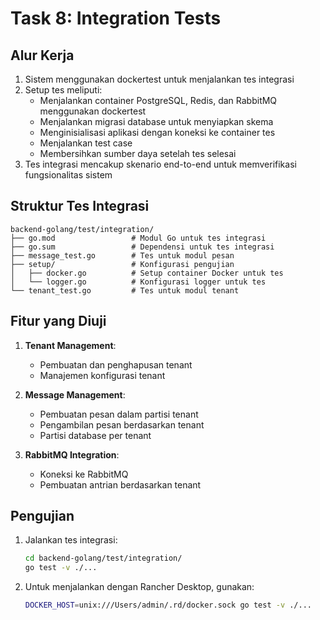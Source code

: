 # Task 8: Integration Tests

## Alur Kerja

1. Sistem menggunakan dockertest untuk menjalankan tes integrasi
2. Setup tes meliputi:
   - Menjalankan container PostgreSQL, Redis, dan RabbitMQ menggunakan dockertest
   - Menjalankan migrasi database untuk menyiapkan skema
   - Menginisialisasi aplikasi dengan koneksi ke container tes
   - Menjalankan test case
   - Membersihkan sumber daya setelah tes selesai
3. Tes integrasi mencakup skenario end-to-end untuk memverifikasi fungsionalitas sistem

## Struktur Tes Integrasi

```
backend-golang/test/integration/
├── go.mod                 # Modul Go untuk tes integrasi
├── go.sum                 # Dependensi untuk tes integrasi
├── message_test.go        # Tes untuk modul pesan
├── setup/                 # Konfigurasi pengujian
│   ├── docker.go          # Setup container Docker untuk tes
│   └── logger.go          # Konfigurasi logger untuk tes
└── tenant_test.go         # Tes untuk modul tenant
```

## Fitur yang Diuji

1. **Tenant Management**:
   - Pembuatan dan penghapusan tenant
   - Manajemen konfigurasi tenant

2. **Message Management**:
   - Pembuatan pesan dalam partisi tenant
   - Pengambilan pesan berdasarkan tenant
   - Partisi database per tenant

3. **RabbitMQ Integration**:
   - Koneksi ke RabbitMQ
   - Pembuatan antrian berdasarkan tenant

## Pengujian

1. Jalankan tes integrasi:
   ```bash
   cd backend-golang/test/integration/
   go test -v ./...
   ```

2. Untuk menjalankan dengan Rancher Desktop, gunakan:
   ```bash
   DOCKER_HOST=unix:///Users/admin/.rd/docker.sock go test -v ./...
   ```